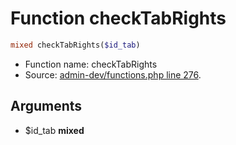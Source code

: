 Function checkTabRights
===========================





```php
mixed checkTabRights($id_tab)
```

* Function name: checkTabRights
* Source: [admin-dev/functions.php line 276](https://github.com/PrestaShop/PrestaShop/blob/1.5.0.2/admin-dev/functions.php#L276).

Arguments
---------

* $id_tab **mixed**

